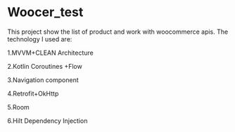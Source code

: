 # Woocer_test

This project show the list of product and work with woocommerce apis.
The technology I used are:

1.MVVM+CLEAN Architecture

2.Kotlin Coroutines +Flow

3.Navigation component

4.Retrofit+OkHttp

5.Room

6.Hilt Dependency Injection


